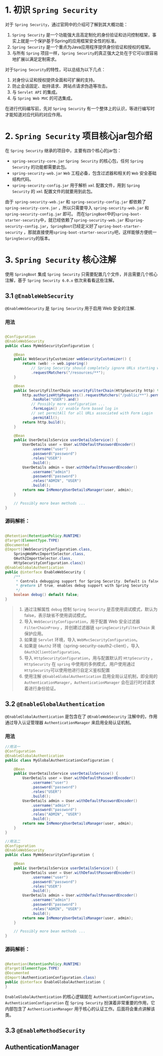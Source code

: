 # 1. 初识 `Spring Security`

对于 `Spring Security`，通过官网中的介绍可了解到其大概功能：

1. `Spring Security` 是一个功能强大且高定制化的身份验证和访问控制框架，事实上就是一个保护基于Spring的应用框架安全性的标准。
2. `Spring Security` 是一个重点为Java应用程序提供身份验证和授权的框架。
3. 与所有 `Spring` 项目一样，`Spring Security`的真正强大之处在于它可以很容易地扩展以满足定制需求。

对于`Spring Security`的特性，可以总结为以下几点：

1. 对身份认证和授权提供全面和可扩展的支持。
2. 防止会话固定、劫持请求、跨站点请求伪造等攻击。
3. 与 `Servlet API` 的集成。
4. 与 `Spring Web MVC` 的可选集成。

在进行代码编写前，先对 `Spring Security` 有一个整体上的认识，等进行编写时才能知道对应代码的对应作用。

# 2. `Spring Security` 项目核心jar包介绍

在 `Spring Security` 继承的项目中，主要有四个核心的jar包：

- `spring-security-core.jar`
  `Spring Security` 的核心包，任何 `Spring Security` 的功能都需要此包。
- `spring-security-web.jar`
  `Web` 工程必备，包含过滤器和相关的 `Web` 安全基础结构代码。
- `spring-security-config.jar`
  用于解析 `xml` 配置文件，用到 `Spring Security` 的 `xml` 配置文件的就要用到此包。

由于 `spring-security-web.jar` 和 `spring-security-config.jar` 都依赖了 `spring-security-core.jar`
，所以只需要导入 `spring-security-web.jar` 和 `spring-security-config.jar` 即可。
而在`SpringBoot`中的`spring-boot-starter-security`中，就已经依赖了`spring-security-web.jar`
和`spring-security-config.jar`，`SpringBoot`已经定义好了`spring-boot-starter-security`
，那就直接使用`spring-boot-starter-security`吧，这样能够方便统一`SpringSecurity`的版本。

# 3. `Spring Security` 核心注解

使用 `SpringBoot` 集成 `Spring Security` 只需要配置几个文件，并且需要几个核心注解，基于 `Spring Security 6.0.x` 依次来看看这些注解。

## 3.1 `@EnableWebSecurity`

`@EnableWebSecurity` 是 `Spring Security` 用于启用 Web 安全的注解.

### 用法

```java

@Configuration
@EnableWebSecurity
public class MyWebSecurityConfiguration {

    @Bean
    public WebSecurityCustomizer webSecurityCustomizer() {
        return (web) -> web.ignoring()
            // Spring Security should completely ignore URLs starting with /resources/
            .requestMatchers("/resources/**");
    }

    @Bean
    public SecurityFilterChain securityFilterChain(HttpSecurity http) throws Exception {
        http.authorizeHttpRequests().requestMatchers("/public/**").permitAll().anyRequest()
            .hasRole("USER").and()
            // Possibly more configuration ...
            .formLogin() // enable form based log in
            // set permitAll for all URLs associated with Form Login
            .permitAll();
        return http.build();
    }

    @Bean
    public UserDetailsService userDetailsService() {
        UserDetails user = User.withDefaultPasswordEncoder()
            .username("user")
            .password("password")
            .roles("USER")
            .build();
        UserDetails admin = User.withDefaultPasswordEncoder()
            .username("admin")
            .password("password")
            .roles("ADMIN", "USER")
            .build();
        return new InMemoryUserDetailsManager(user, admin);
    }

    // Possibly more bean methods ...
}
```

### 源码解析：

```java

@Retention(RetentionPolicy.RUNTIME)
@Target(ElementType.TYPE)
@Documented
@Import({WebSecurityConfiguration.class,
    SpringWebMvcImportSelector.class,
    OAuth2ImportSelector.class,
    HttpSecurityConfiguration.class})
@EnableGlobalAuthentication
public @interface EnableWebSecurity {
    /**
     * Controls debugging support for Spring Security. Default is false.
     * @return if true, enables debug support with Spring Security
     */
    boolean debug() default false;
}
```

> 1. 通过注解属性 `debug` 控制 `Spring Security` 是否使用调试模式，默认为false，表示缺省不使用调试模式。
> 2. 导入 `WebSecurityConfiguration`，用于配置 Web 安全过滤器 `FilterChainProxy`
     ，并创建过滤器链 `springSecurityFilterChain` 来保护应用。
> 3. 如果是 `Servlet` 环境，导入 `WebMvcSecurityConfiguration`。
> 4. 如果是 `OAuth2` 环境（spring-security-oauth2-client），导入 `OAuth2ClientConfiguration`。
> 5. 导入 `HttpSecurityConfiguration`，用与配置默认的 `HttpSecurity` ，`HttpSecurity` 在 `spring`
     中使用的多例模式，用户使用通过 `HttpSecurity`可以使用他进行自定义鉴权配置
> 6. 使用注解 `@EnableGlobalAuthentication` 启用全局认证机制，即全局的 `AuthenticationManager`，`AuthenticationManager`
     会在运行时对请求着进行身份验证。

## 3.2 `@EnableGlobalAuthentication`

`@EnableGlobalAuthentication` 是包含在了 `@EnableWebSecurity` 注解中的，作用通过导入认证管理器 `AuthenticationManager`
来启用全局认证机制。

### 用法

```java
//用法一
@Configuration
@EnableGlobalAuthentication
public class MyGlobalAuthenticationConfiguration {

    @Bean
    public UserDetailsService userDetailsService() {
        UserDetails user = User.withDefaultPasswordEncoder()
            .username("user")
            .password("password")
            .roles("USER")
            .build();
        UserDetails admin = User.withDefaultPasswordEncoder()
            .username("admin")
            .password("password")
            .roles("ADMIN", "USER")
            .build();
        return new InMemoryUserDetailsManager(user, admin);
    }
}

//用法二
@Configuration
@EnableWebSecurity
public class MyWebSecurityConfiguration {

    @Bean
    public UserDetailsService userDetailsService() {
        UserDetails user = User.withDefaultPasswordEncoder()
            .username("user")
            .password("password")
            .roles("USER")
            .build();
        UserDetails admin = User.withDefaultPasswordEncoder()
            .username("admin")
            .password("password")
            .roles("ADMIN", "USER")
            .build();
        return new InMemoryUserDetailsManager(user, admin);
    }

    // Possibly more bean methods ...
}
```

### 源码解析：

```java

@Retention(RetentionPolicy.RUNTIME)
@Target(ElementType.TYPE)
@Documented
@Import(AuthenticationConfiguration.class)
public @interface EnableGlobalAuthentication {
}
```

`EnableGlobalAuthentication` 的核心逻辑就在 `AuthenticationConfiguration`，`AuthenticationConfiguration`
在 `Spring Security` 扮演着非常重要的作用，它内部包含了 `AuthenticationManager` 用于核心的认证工作。后面将会重点讲解该类。

## 3.3 `@EnableMethodSecurity`

## AuthenticationManager
